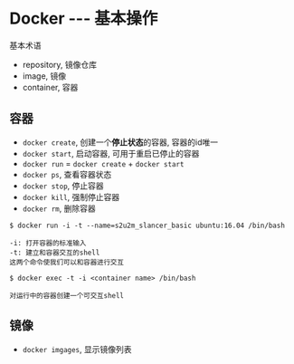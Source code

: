 # Docker --- 基本操作

基本术语

- repository, 镜像仓库
- image, 镜像
- container, 容器

## 容器

- `docker create`, 创建一个**停止状态**的容器, 容器的id唯一
- `docker start`, 启动容器, 可用于重启已停止的容器
- `docker run` = `docker create` + `docker start`
- `docker ps`, 查看容器状态
- `docker stop`, 停止容器
- `docker kill`, 强制停止容器
- `docker rm`, 删除容器

```
$ docker run -i -t --name=s2u2m_slancer_basic ubuntu:16.04 /bin/bash

-i: 打开容器的标准输入
-t: 建立和容器交互的shell
这两个命令使我们可以和容器进行交互
```

```
$ docker exec -t -i <container name> /bin/bash

对运行中的容器创建一个可交互shell
```

## 镜像

- `docker imgages`, 显示镜像列表


